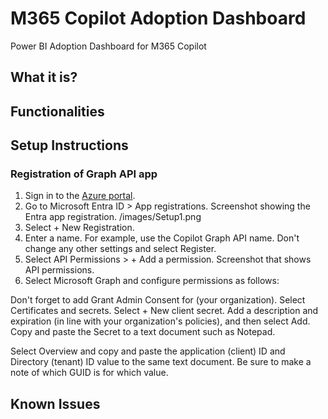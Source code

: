 # M365 Copilot Adoption Dashboard
Power BI Adoption Dashboard for M365 Copilot
## What it is?
## Functionalities
## Setup Instructions
### Registration of Graph API app
1. Sign in to the [Azure portal](https://portal.azure.com/).
2. Go to Microsoft Entra ID > App registrations. Screenshot showing the Entra app registration.
   	/images/Setup1.png
4. Select + New Registration.
5. Enter a name. For example, use the Copilot Graph API name. Don't change any other settings and select Register.
6. Select API Permissions > + Add a permission. Screenshot that shows API permissions.
7. Select Microsoft Graph and configure permissions as follows:

Don't forget to add Grant Admin Consent for (your organization).
Select Certificates and secrets.
Select + New client secret.
Add a description and expiration (in line with your organization's policies), and then select Add.
Copy and paste the Secret to a text document such as Notepad.

Select Overview and copy and paste the application (client) ID and Directory (tenant) ID value to the same text document. Be sure to make a note of which GUID is for which value.


## Known Issues

